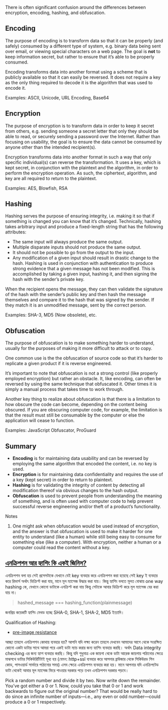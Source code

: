 There is often significant confusion around the differences between encryption, encoding, hashing, and obfuscation.
## Encoding
The purpose of encoding is to transform data so that it can be properly (and safely) consumed by a different type of system, e.g. binary data being sent over email, or viewing special characters on a web page. The goal is **not** to keep information secret, but rather to ensure that it’s able to be properly consumed.

Encoding transforms data into another format using a scheme that is publicly available so that it can easily be reversed. It does not require a key as the only thing required to decode it is the algorithm that was used to encode it.

Examples: ASCII, Unicode, URL Encoding, Base64

## Encryption
The purpose of encryption is to transform data in order to keep it secret from others, e.g. sending someone a secret letter that only they should be able to read, or securely sending a password over the Internet. Rather than focusing on usability, the goal is to ensure the data cannot be consumed by anyone other than the intended recipient(s).

Encryption transforms data into another format in such a way that only specific individual(s) can reverse the transformation. It uses a key, which is kept secret, in conjunction with the plaintext and the algorithm, in order to perform the encryption operation. As such, the ciphertext, algorithm, and key are all required to return to the plaintext.

Examples: AES, Blowfish, RSA

## Hashing
Hashing serves the purpose of ensuring integrity, i.e. making it so that if something is changed you can know that it’s changed. Technically, hashing takes arbitrary input and produce a fixed-length string that has the following attributes:
- The same input will always produce the same output.
- Multiple disparate inputs should not produce the same output.
- It should not be possible to go from the output to the input.
- Any modification of a given input should result in drastic change to the hash.
Hashing is used in conjunction with authentication to produce strong evidence that a given message has not been modified. This is accomplished by taking a given input, hashing it, and then signing the hash with the sender’s private key.

When the recipient opens the message, they can then validate the signature of the hash with the sender’s public key and then hash the message themselves and compare it to the hash that was signed by the sender. If they match it is an unmodified message, sent by the correct person.

Examples: SHA-3, MD5 (Now obsolete), etc.

## Obfuscation
The purpose of obfuscation is to make something harder to understand, usually for the purposes of making it more difficult to attack or to copy.

One common use is the the obfuscation of source code so that it’s harder to replicate a given product if it is reverse engineered.

It’s important to note that obfuscation is not a strong control (like properly employed encryption) but rather an obstacle. It, like encoding, can often be reversed by using the same technique that obfuscated it. Other times it is simply a manual process that takes time to work through.

Another key thing to realize about obfuscation is that there is a limitation to how obscure the code can become, depending on the content being obscured. If you are obscuring computer code, for example, the limitation is that the result must still be consumable by the computer or else the application will cease to function.

Examples: JavaScript Obfuscator, ProGuard

## Summary
- **Encoding** is for maintaining data usability and can be reversed by employing the same algorithm that encoded the content, i.e. no key is used.
- **Encryption** is for maintaining data confidentiality and requires the use of a key (kept secret) in order to return to plaintext.
- **Hashing** is for validating the integrity of content by detecting all modification thereof via obvious changes to the hash output.
- **Obfuscation** is used to prevent people from understanding the meaning of something, and is often used with computer code to help prevent successful reverse engineering and/or theft of a product’s functionality.

Notes

1. One might ask when obfuscation would be used instead of encryption, and the answer is that obfuscation is used to make it harder for one entity to understand (like a human) while still being easy to consume for something else (like a computer). With encryption, neither a human or a computer could read the content without a key.

## [এনক্রিপশন আর হ্যাশিং কি একই জিনিস?](https://medium.com/%E0%A6%AA%E0%A7%8D%E0%A6%B0%E0%A7%8B%E0%A6%97%E0%A7%8D%E0%A6%B0%E0%A6%BE%E0%A6%AE%E0%A6%BF%E0%A6%82-%E0%A6%AA%E0%A6%BE%E0%A6%A4%E0%A6%BE/%E0%A6%B9%E0%A7%8D%E0%A6%AF%E0%A6%BE%E0%A6%B6-hash-%E0%A6%8F%E0%A6%AC%E0%A6%82-%E0%A6%B9%E0%A7%8D%E0%A6%AF%E0%A6%BE%E0%A6%B6%E0%A6%BF%E0%A6%82-hashing-12b7cb6056b8)

এনক্রিপশন বলা হয় সেই প্রসেসটাকে যেখানে যেই key ব্যবহার করে এনক্রিপশন করা হয়েছে সেই key ই ব্যবহার করে রিভার্স অর্থাৎ ডিক্রিপ্ট করা যায়, মানে মূল ম্যাসেজ উদ্ধার করা যায়। কিন্তু হ্যাশিং বলতে মূলত বোঝায় one way hashing কে, যেখানে কোনো ডাটাকে এনক্রিপ্ট করা যায় কিন্তু সেটাকে আবার ডিক্রিপ্ট করে মূল ম্যাসেজ বের করা যায় না। 

> hashed_message === hashing_function(plainmessage)

জনপ্রিয় কয়েকটি হ্যাশিং মেথড হচ্ছে SHA-0, SHA-1, SHA-2, MD5 ইত্যাদি।

Qualification of Hashing:
- [pre-image resistance](https://www.varonis.com/blog/the-definitive-guide-to-cryptographic-hash-functions-part-1/)

আচ্ছা তাহলে এনক্রিপশন কোথায় ব্যবহার হয়? আপনি যদি লক্ষ্য করেন তাহলে দেখবেন আমাদের আগে থেকে সংরক্ষিত কোনো একটা ডাটার সাথে আমরা পরে একই ডাটা ম্যাচ করার জন্য হ্যাশিং ব্যবহার করছি। অর্থাৎ Data integrity checking এর জন্য হ্যাশ ব্যবহার করছি। কিন্তু যদি শুধুমাত্র এক জায়গা থেকে ডাটা আরেক জায়গায় পাঠানোর ক্ষেত্রে মাঝপথে ডাটার সিকিউরিটিটাই মূখ্য হয় (যেমন: http+ssl ব্যবহার করে আপনার ব্রাউজার থেকে সিকিউরড পিন কোড, পাসওয়ার্ড সার্ভারে পাঠানোর সময়) এসব ক্ষেত্রে এনক্রিপশন ব্যবহার করা হয়। মানে আপনার যদি এনক্রিপটেড ডাটা থেকেই আবার মূল ম্যাসেজ ফিরে পাওয়ার দরকার পড়ে তখন এনক্রিপশন দরকার পড়বে। 

Pick a random number and divide it by two.  Now write down the remainder.  You’ve got either a 0 or 1.  Now, could you take that 0 or 1 and work backwards to figure out the original number?  That would be really hard to do since an infinite number of inputs—i.e., any even or odd number—could produce a 0 or 1 respectively.
